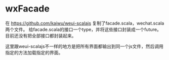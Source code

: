# wxFacade

在 https://github.com/kaiwu/weui-scalajs 复制了facade.scala，wechat.scala两个文件。
给facade.scala的接口一个type，并将这些接口封装成一个future。目前还没有把全部接口都封装起来。

这里跟weui-scalajs不一样的地方是把所有界面都输出到同一个js文件，然后调用指定的方法加载指定的界面。
